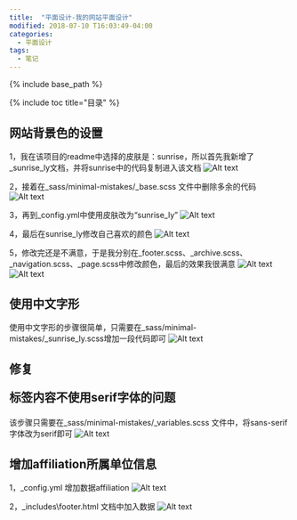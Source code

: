 ```yaml
---
title:  "平面设计-我的网站平面设计"
modified: 2018-07-10 T16:03:49-04:00
categories: 
  - 平面设计
tags:
  - 笔记
---
```


{% include base_path %}

{% include toc title="目录" %}


## 网站背景色的设置
1，我在该项目的readme中选择的皮肤是：sunrise，所以首先我新增了_sunrise_ly文档，并将sunrise中的代码复制进入该文档
![Alt text](https://gitee.com/NFUNM171061397/minimal-mistakes/raw/master/images/%E5%B9%B3%E9%9D%A2%E8%AE%BE%E8%AE%A131.png)

2，接着在_sass/minimal-mistakes/_base.scss 文件中删除多余的代码
![Alt text](https://gitee.com/NFUNM171061397/minimal-mistakes/raw/master/images/%E5%B9%B3%E9%9D%A2%E8%AE%BE%E8%AE%A132.png)

3，再到_config.yml中使用皮肤改为“sunrise_ly”
![Alt text](https://gitee.com/NFUNM171061397/minimal-mistakes/raw/master/images/%E5%B9%B3%E9%9D%A2%E8%AE%BE%E8%AE%A133.png)

4，最后在sunrise_ly修改自己喜欢的颜色
![Alt text](https://gitee.com/NFUNM171061397/minimal-mistakes/raw/master/images/%E5%B9%B3%E9%9D%A2%E8%AE%BE%E8%AE%A134.png)

5，修改完还是不满意，于是我分别在_footer.scss、_archive.scss、_navigation.scss、_page.scss中修改颜色，最后的效果我很满意
![Alt text](https://gitee.com/NFUNM171061397/minimal-mistakes/raw/master/images/%E5%B9%B3%E9%9D%A2%E8%AE%BE%E8%AE%A135.png)
![Alt text](https://gitee.com/NFUNM171061397/minimal-mistakes/raw/master/images/%E5%B9%B3%E9%9D%A2%E8%AE%BE%E8%AE%A126.png)

## 使用中文字形
使用中文字形的步骤很简单，只需要在_sass/minimal-mistakes/_sunrise_ly.scss增加一段代码即可
![Alt text](https://gitee.com/NFUNM171061397/minimal-mistakes/raw/master/images/%E5%B9%B3%E9%9D%A2%E8%AE%BE%E8%AE%A136.png)


## 修复<P>标签内容不使用serif字体的问题
该步骤只需要在_sass/minimal-mistakes/_variables.scss 文件中，将sans-serif字体改为serif即可
![Alt text](https://gitee.com/NFUNM171061397/minimal-mistakes/raw/master/images/%E5%B9%B3%E9%9D%A2%E8%AE%BE%E8%AE%A137.png)

## 增加affiliation所属单位信息
1，_config.yml 增加数据affiliation
![Alt text](https://gitee.com/NFUNM171061397/minimal-mistakes/raw/master/images/%E5%B9%B3%E9%9D%A2%E8%AE%BE%E8%AE%A138.png)

2，_includes\footer.html 文档中加入数据
![Alt text](https://gitee.com/NFUNM171061397/minimal-mistakes/raw/master/images/%E5%B9%B3%E9%9D%A2%E8%AE%BE%E8%AE%A139.png)
